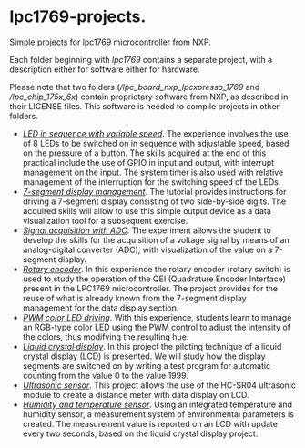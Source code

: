 # lpc1769-projects.
Simple projects for lpc1769 microcontroller from NXP.

Each folder beginning with *lpc1769* contains a separate project, with a description either for software either for hardware.

Please note that two folders (*/lpc_board_nxp_lpcxpresso_1769* and */lpc_chip_175x_6x*) contain proprietary software from NXP, as described in their LICENSE files. This software is needed to compile projects in other folders.

+ [*LED in sequence with variable speed*](https://github.com/nicola-masarone/lpc1769-projects/tree/master/lpc1769_LEDs). The experience involves the use of 8 LEDs to be switched on in sequence with adjustable speed, based on the pressure of a button. The skills acquired at the end of this practical include the use of GPIO in input and output, with interrupt management on the input. The system timer is also used with relative management of the interruption for the switching speed of the LEDs.
+ [*7-segment display management*](https://github.com/nicola-masarone/lpc1769-projects/tree/master/lpc1769_7seg). The tutorial provides instructions for driving a 7-segment display consisting of two side-by-side digits. The acquired skills will allow to use this simple output device as a data visualization tool for a subsequent exercise.
+ [*Signal acquisition with ADC*](https://github.com/nicola-masarone/lpc1769-projects/tree/master/lpc1769_ADC). The experiment allows the student to develop the skills for the acquisition of a voltage signal by means of an analog-digital converter (ADC), with visualization of the value on a 7-segment display.
+ [*Rotary encoder*](https://github.com/nicola-masarone/lpc1769-projects/tree/master/lpc1769_QEI). In this experience the rotary encoder (rotary switch) is used to study the operation of the QEI (Quadrature Encoder Interface) present in the LPC1769 microcontroller. The project provides for the reuse of what is already known from the 7-segment display management for the data display section.
+ [*PWM color LED driving*](https://github.com/nicola-masarone/lpc1769-projects/tree/master/lpc1769_PWM). With this experience, students learn to manage an RGB-type color LED using the PWM control to adjust the intensity of the colors, thus modifying the resulting hue.
+ [*Liquid crystal display*](https://github.com/nicola-masarone/lpc1769-projects/tree/master/lpc1769_LCD). In this project the piloting technique of a liquid crystal display (LCD) is presented. We will study how the display segments are switched on by writing a test program for automatic counting from the value 0 to the value 1999.
+ [*Ultrasonic sensor*](https://github.com/nicola-masarone/lpc1769-projects/tree/master/lpc1769_HC-SR04). This project allows the use of the HC-SR04 ultrasonic module to create a distance meter with data display on LCD.
+ [*Humidity and temperature sensor*](https://github.com/nicola-masarone/lpc1769-projects/tree/master/lpc1769_DHT11_LCD). Using an integrated temperature and humidity sensor, a measurement system of environmental parameters is created. The measurement value is reported on an LCD with update every two seconds, based on the liquid crystal display project.
